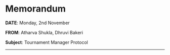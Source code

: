 # Memorandum

**DATE**: Monday, 2nd November

**FROM**: Atharva Shukla, Dhruvi Bakeri

**Subject**: Tournament Manager Protocol

---

<!-- 
CHECKLIST: 

- Spell out its purpose and workings so that you can ship off the
  specification to some third-party software producer and get something
  useful back.


So make sure that if we ship this out, everything can be understood
and this interface can be implemented in Codemanistan. 

 -->